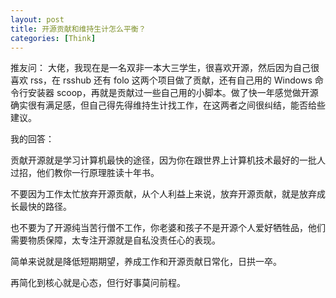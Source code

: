 ```yaml
---
layout: post
title: 开源贡献和维持生计怎么平衡？
categories: [Think]
---
```


推友问： 大佬，我现在是一名双非一本大三学生，很喜欢开源，然后因为自己很喜欢 rss，在 rsshub 还有 folo 这两个项目做了贡献，还有自己用的 Windows 命令行安装器 scoop，再就是贡献过一些自己用的小脚本。做了快一年感觉做开源确实很有满足感，但自己得先得维持生计找工作，在这两者之间很纠结，能否给些建议。

我的回答：

贡献开源就是学习计算机最快的途径，因为你在跟世界上计算机技术最好的一批人过招，他们教你一行原理胜读十年书。

不要因为工作太忙放弃开源贡献，从个人利益上来说，放弃开源贡献，就是放弃成长最快的路径。

也不要为了开源纯当苦行僧不工作，你老婆和孩子不是开源个人爱好牺牲品，他们需要物质保障，太专注开源就是自私没责任心的表现。

简单来说就是降低短期期望，养成工作和开源贡献日常化，日拱一卒。

再简化到核心就是心态，但行好事莫问前程。
